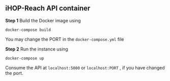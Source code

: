 ## iHOP-Reach API container

**Step 1** Build the Docker image using

    docker-compose build

You may change the PORT in the `docker-compose.yml` file

**Step 2** Run the instance using

    docker-compose up
    
   Consume the API at `localhost:5000` or `localhost:PORT` , if you have changed the port.
